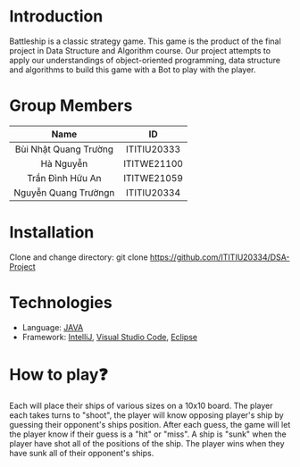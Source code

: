 # Introduction
Battleship is a classic strategy game. This game is the product of the final project in Data Structure and Algorithm course. Our project attempts to apply our understandings of object-oriented programming, data structure and algorithms to build this game with  a Bot to play with the player.
# Group Members
|         Name          |     ID      |               
| :-------------------: | :---------: | 
| Bùi Nhật Quang Trường | ITITIU20333 |    
| Hà Nguyễn             | ITITWE21100 |    
| Trần Đình Hữu An      | ITITWE21059 |         
| Nguyễn Quang Trườngn  | ITITIU20334 |     

# Installation
Clone and change directory:
   git clone https://github.com/ITITIU20334/DSA-Project

# Technologies
- Language: [JAVA](https://www.java.com/en/)
- Framework: [IntelliJ](https://www.jetbrains.com/idea/), [Visual Studio Code](https://code.visualstudio.com), [Eclipse](https://eclipseide.org/)

# How to play:question:
Each will place their ships of various sizes on a 10x10 board. The player each takes turns to "shoot", the player will know opposing player's ship by guessing their opponent's ships position. After each guess, the game will let the player know if their guess is a "hit" or "miss". A ship is "sunk" when the player have shot all of the positions of the ship. The player wins when they have sunk all of their opponent's ships.

